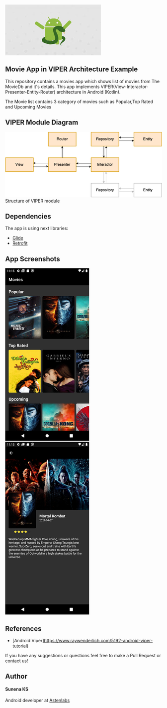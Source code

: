 

<img src="./viper.jpg" alt="cover image - Android Viper Architecture">

## Movie App in VIPER Architecture Example 

This repository contains a movies app which shows list of movies from The MovieDb and it's details. This app implements VIPER(View-Interactor-Presenter-Entity-Router) architecture in Android (Kotlin).

The Movie list contains 3 category of movies such as Popular,Top Rated and Upcoming Movies

## VIPER Module Diagram 
<img src="./diagram.png" alt="viper diagram">
Structure of VIPER module

## Dependencies
The app is using next libraries:
- [Glide](https://github.com/bumptech/glide)
- [Retrofit](https://square.github.io/retrofit/)

## App Screenshots
![Screenshot](screenshot2.png)     ![Screenshot](screenshot3.png)

## References
- [Android Viper]https://www.raywenderlich.com/5192-android-viper-tutorial)

If you have any suggestions or questions feel free to make a Pull Request or contact us!

## Author
#### Sunena KS
Android developer at [Astenlabs](https://www.astenlabs.com/)

